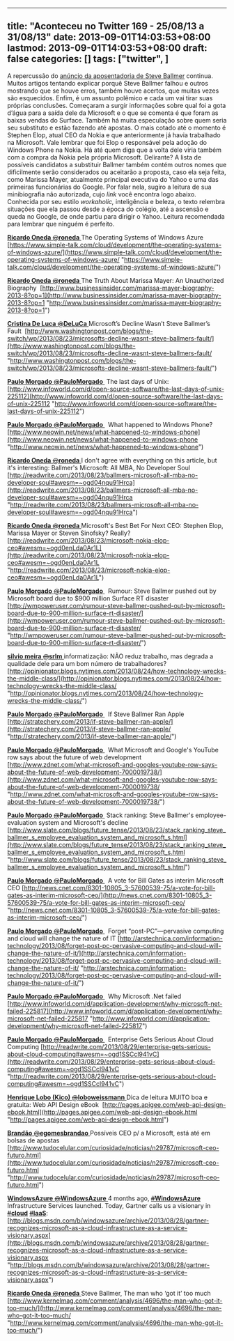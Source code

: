 
---
title: "Aconteceu no Twitter 169 - 25/08/13 a 31/08/13"
date: 2013-09-01T14:03:53+08:00
lastmod: 2013-09-01T14:03:53+08:00
draft: false
categories: []
tags: ["twitter", ]
---


A repercussão do [anúncio da aposentadoria de Steve Ballmer](/blog/post/2013/08/25/Aconteceu-no-Twitter-168-180813-a-240813.aspx) continua. Muitos artigos tentando explicar porquê Steve Ballmer falhou e outros mostrando que se houve erros, também houve acertos, que muitas vezes são esquecidos. Enfim, é um assunto polêmico e cada um vai tirar suas próprias conclusões. Começaram a surgir informações sobre qual foi a gota d’água para a saída dele da Microsoft e o que se comenta é que foram as baixas vendas do Surface. Também há muita especulação sobre quem seria seu substituto e estão fazendo até apostas. O mais cotado até o momento é Stephen Elop, atual CEO da Nokia e que anteriormente já havia trabalhado na Microsoft. Vale lembrar que foi Elop o responsável pela adoção do Windows Phone na Nokia. Há até quem diga que a volta dele viria também com a compra da Nokia pela própria Microsoft. Delirante? A lista de possíveis candidatos a substituir Ballmer também contém outros nomes que dificilmente serão considerados ou aceitarão a proposta, caso ela seja feita, como Marissa Mayer, atualmente principal executiva do Yahoo e uma das primeiras funcionárias do Google. Por falar nela, sugiro a leitura de sua minibiografia não autorizada, cujo *link* você encontra logo abaixo. Conhecida por seu estilo *workaholic,* inteligência e beleza, o texto relembra situações que ela passou desde a época do colégio, até a ascensão e queda no Google, de onde partiu para dirigir o Yahoo. Leitura recomendada para lembrar que ninguém é perfeito.

[**Ricardo Oneda** ‏<s>@</s>**roneda** ](https://twitter.com/roneda) The Operating Systems of Windows Azure [https://www.simple-talk.com/cloud/development/the-operating-systems-of-windows-azure/](https://www.simple-talk.com/cloud/development/the-operating-systems-of-windows-azure/ "https://www.simple-talk.com/cloud/development/the-operating-systems-of-windows-azure/")   

[**Ricardo Oneda** ‏<s>@</s>**roneda** ](https://twitter.com/roneda) The Truth About Marissa Mayer: An Unauthorized Biography  [http://www.businessinsider.com/marissa-mayer-biography-2013-8?op=1](http://www.businessinsider.com/marissa-mayer-biography-2013-8?op=1 "http://www.businessinsider.com/marissa-mayer-biography-2013-8?op=1")   

[**Cristina De Luca** ‏<s>@</s>**DeLuCa** ](https://twitter.com/DeLuCa) Microsoft’s Decline Wasn’t Steve Ballmer’s Fault  [http://www.washingtonpost.com/blogs/the-switch/wp/2013/08/23/microsofts-decline-wasnt-steve-ballmers-fault/](http://www.washingtonpost.com/blogs/the-switch/wp/2013/08/23/microsofts-decline-wasnt-steve-ballmers-fault/ "http://www.washingtonpost.com/blogs/the-switch/wp/2013/08/23/microsofts-decline-wasnt-steve-ballmers-fault/")   

[**Paulo Morgado** ‏<s>@</s>**PauloMorgado** ](https://twitter.com/PauloMorgado) The last days of Unix:  [http://www.infoworld.com/d/open-source-software/the-last-days-of-unix-225112](http://www.infoworld.com/d/open-source-software/the-last-days-of-unix-225112 "http://www.infoworld.com/d/open-source-software/the-last-days-of-unix-225112")   

[**Paulo Morgado** ‏<s>@</s>**PauloMorgado** ](https://twitter.com/PauloMorgado)  What happened to Windows Phone?  [http://www.neowin.net/news/what-happened-to-windows-phone](http://www.neowin.net/news/what-happened-to-windows-phone "http://www.neowin.net/news/what-happened-to-windows-phone")   

[**Ricardo Oneda** ‏<s>@</s>**roneda** ](https://twitter.com/roneda) I don't agree with everything on this article, but it's interesting: Ballmer's Microsoft: All MBA, No Developer Soul  [http://readwrite.com/2013/08/23/ballmers-microsoft-all-mba-no-developer-soul#awesm=~ogd04nqu91Hrca](http://readwrite.com/2013/08/23/ballmers-microsoft-all-mba-no-developer-soul#awesm=~ogd04nqu91Hrca "http://readwrite.com/2013/08/23/ballmers-microsoft-all-mba-no-developer-soul#awesm=~ogd04nqu91Hrca")   

[**Ricardo Oneda** ‏<s>@</s>**roneda** ](https://twitter.com/roneda) Microsoft's Best Bet For Next CEO: Stephen Elop, Marissa Mayer or Steven Sinofsky? Really? [http://readwrite.com/2013/08/23/microsoft-nokia-elop-ceo#awesm=~ogd0enLda0Ar1L](http://readwrite.com/2013/08/23/microsoft-nokia-elop-ceo#awesm=~ogd0enLda0Ar1L "http://readwrite.com/2013/08/23/microsoft-nokia-elop-ceo#awesm=~ogd0enLda0Ar1L")   

[**Paulo Morgado** ‏<s>@</s>**PauloMorgado** ](https://twitter.com/PauloMorgado)  Rumour: Steve Ballmer pushed out by Microsoft board due to $900 million Surface RT disaster [http://wmpoweruser.com/rumour-steve-ballmer-pushed-out-by-microsoft-board-due-to-900-million-surface-rt-disaster/](http://wmpoweruser.com/rumour-steve-ballmer-pushed-out-by-microsoft-board-due-to-900-million-surface-rt-disaster/ "http://wmpoweruser.com/rumour-steve-ballmer-pushed-out-by-microsoft-board-due-to-900-million-surface-rt-disaster/")   

[**silvio meira** ‏<s>@</s>**srlm** ](https://twitter.com/srlm) informatização: NÃO reduz trabalho, mas degrada a qualidade dele para um bom número de trabalhadores? [http://opinionator.blogs.nytimes.com/2013/08/24/how-technology-wrecks-the-middle-class/](http://opinionator.blogs.nytimes.com/2013/08/24/how-technology-wrecks-the-middle-class/ "http://opinionator.blogs.nytimes.com/2013/08/24/how-technology-wrecks-the-middle-class/")   

[**Paulo Morgado** ‏<s>@</s>**PauloMorgado** ](https://twitter.com/PauloMorgado)  If Steve Ballmer Ran Apple  [http://stratechery.com/2013/if-steve-ballmer-ran-apple/](http://stratechery.com/2013/if-steve-ballmer-ran-apple/ "http://stratechery.com/2013/if-steve-ballmer-ran-apple/")   

[**Paulo Morgado** ‏<s>@</s>**PauloMorgado** ](https://twitter.com/PauloMorgado)  What Microsoft and Google's YouTube row says about the future of web development [http://www.zdnet.com/what-microsoft-and-googles-youtube-row-says-about-the-future-of-web-development-7000019738/](http://www.zdnet.com/what-microsoft-and-googles-youtube-row-says-about-the-future-of-web-development-7000019738/ "http://www.zdnet.com/what-microsoft-and-googles-youtube-row-says-about-the-future-of-web-development-7000019738/")   

[**Paulo Morgado** ‏<s>@</s>**PauloMorgado** ](https://twitter.com/PauloMorgado) Stack ranking: Steve Ballmer's employee-evaluation system and Microsoft's decline [http://www.slate.com/blogs/future_tense/2013/08/23/stack_ranking_steve_ballmer_s_employee_evaluation_system_and_microsoft_s.html](http://www.slate.com/blogs/future_tense/2013/08/23/stack_ranking_steve_ballmer_s_employee_evaluation_system_and_microsoft_s.html "http://www.slate.com/blogs/future_tense/2013/08/23/stack_ranking_steve_ballmer_s_employee_evaluation_system_and_microsoft_s.html")   

[**Paulo Morgado** ‏<s>@</s>**PauloMorgado** ](https://twitter.com/PauloMorgado)  A vote for Bill Gates as interim Microsoft CEO [http://news.cnet.com/8301-10805_3-57600539-75/a-vote-for-bill-gates-as-interim-microsoft-ceo/](http://news.cnet.com/8301-10805_3-57600539-75/a-vote-for-bill-gates-as-interim-microsoft-ceo/ "http://news.cnet.com/8301-10805_3-57600539-75/a-vote-for-bill-gates-as-interim-microsoft-ceo/")   

[**Paulo Morgado** ‏<s>@</s>**PauloMorgado** ](https://twitter.com/PauloMorgado)  Forget “post-PC”—pervasive computing and cloud will change the nature of IT [http://arstechnica.com/information-technology/2013/08/forget-post-pc-pervasive-computing-and-cloud-will-change-the-nature-of-it/](http://arstechnica.com/information-technology/2013/08/forget-post-pc-pervasive-computing-and-cloud-will-change-the-nature-of-it/ "http://arstechnica.com/information-technology/2013/08/forget-post-pc-pervasive-computing-and-cloud-will-change-the-nature-of-it/")   

[**Paulo Morgado** ‏<s>@</s>**PauloMorgado** ](https://twitter.com/PauloMorgado)  Why Microsoft .Net failed [http://www.infoworld.com/d/application-development/why-microsoft-net-failed-225817](http://www.infoworld.com/d/application-development/why-microsoft-net-failed-225817 "http://www.infoworld.com/d/application-development/why-microsoft-net-failed-225817")   

[**Paulo Morgado** ‏<s>@</s>**PauloMorgado** ](https://twitter.com/PauloMorgado)  Enterprise Gets Serious About Cloud Computing [http://readwrite.com/2013/08/29/enterprise-gets-serious-about-cloud-computing#awesm=~ogd1SSCcl941vC](http://readwrite.com/2013/08/29/enterprise-gets-serious-about-cloud-computing#awesm=~ogd1SSCcl941vC "http://readwrite.com/2013/08/29/enterprise-gets-serious-about-cloud-computing#awesm=~ogd1SSCcl941vC")   

[**Henrique Lobo (Kico)** ‏<s>@</s>**loboweissmann** ](https://twitter.com/loboweissmann) Dica de leitura MUITO boa e gratuita: Web API Design eBook  [http://pages.apigee.com/web-api-design-ebook.html](http://pages.apigee.com/web-api-design-ebook.html "http://pages.apigee.com/web-api-design-ebook.html")   

[**Brandão** ‏<s>@</s>**egomesbrandao** ](https://twitter.com/egomesbrandao) Possíveis CEO p/ a Microsoft, está até em bolsas de apostas  [http://www.tudocelular.com/curiosidade/noticias/n29787/microsoft-ceo-futuro.html](http://www.tudocelular.com/curiosidade/noticias/n29787/microsoft-ceo-futuro.html "http://www.tudocelular.com/curiosidade/noticias/n29787/microsoft-ceo-futuro.html")   

[**WindowsAzure** ‏<s>@</s>**WindowsAzure** ](https://twitter.com/WindowsAzure) 4 months ago, [<s>#</s>**WindowsAzure**](https://twitter.com/search?q=%23WindowsAzure&src=hash) Infrastructure Services launched. Today, Gartner calls us a visionary in [<s>#</s>**cloud**](https://twitter.com/search?q=%23cloud&src=hash) [<s>#</s>**IaaS**](https://twitter.com/search?q=%23IaaS&src=hash): [http://blogs.msdn.com/b/windowsazure/archive/2013/08/28/gartner-recognizes-microsoft-as-a-cloud-infrastructure-as-a-service-visionary.aspx](http://blogs.msdn.com/b/windowsazure/archive/2013/08/28/gartner-recognizes-microsoft-as-a-cloud-infrastructure-as-a-service-visionary.aspx "http://blogs.msdn.com/b/windowsazure/archive/2013/08/28/gartner-recognizes-microsoft-as-a-cloud-infrastructure-as-a-service-visionary.aspx")   

[**Ricardo Oneda** ‏<s>@</s>**roneda** ](https://twitter.com/roneda) Steve Ballmer, The man who ‘got it’ too much  [http://www.kernelmag.com/comment/analysis/4696/the-man-who-got-it-too-much/](http://www.kernelmag.com/comment/analysis/4696/the-man-who-got-it-too-much/ "http://www.kernelmag.com/comment/analysis/4696/the-man-who-got-it-too-much/")

